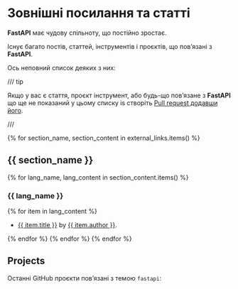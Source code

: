 # Зовнішні посилання та статті 

**FastAPI** має чудову спільноту, що постійно зростає.

Існує багато постів, статтей, інструментів і проєктів, що повʼязані з **FastAPI**.

Ось неповний список деяких з них: 

/// tip

Якщо у вас є стаття, проєкт інструмент, або будь-що повʼязане з **FastAPI** що ще не показаний у цьому списку is створіть <a href="https://github.com/fastapi/fastapi/edit/master/docs/en/data/external_links.yml" class="external-link" target="_blank">Pull request додавши його</a>.

///

{% for section_name, section_content in external_links.items() %}

## {{ section_name }}

{% for lang_name, lang_content in section_content.items() %}

### {{ lang_name }}

{% for item in lang_content %}

* <a href="{{ item.link }}" class="external-link" target="_blank">{{ item.title }}</a> by <a href="{{ item.author_link }}" class="external-link" target="_blank">{{ item.author }}</a>.

{% endfor %}
{% endfor %}
{% endfor %}

## Projects

Останні GitHub проєкти повʼязані з темою `fastapi`:

<div class="github-topic-projects">
</div>
